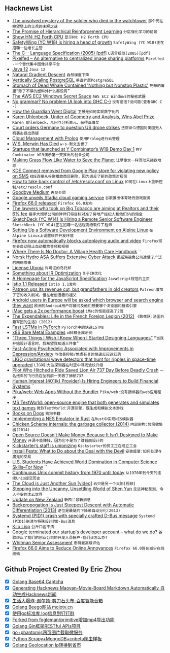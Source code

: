 ## Hacknews List


- [The unsolved mystery of the soldier who died in the watchtower](https://www.vanityfair.com/news/2019/01/the-unsolved-mystery-of-the-soldier-who-died-in-the-watchtower)  `那个死在瞭望塔上的士兵的未解之谜`
- [The Promise of Hierarchical Reinforcement Learning](https://thegradient.pub/the-promise-of-hierarchical-reinforcement-learning/)  `分层强化学习的前景`
- [Show HN: H2 Forth CPU](https://github.com/howerj/forth-cpu)  `显示HN: H2 Forth CPU`
- [SafetyWing (YC W18) is hiring a head of growth](https://remoteok.io/remote-jobs/71504-remote-head-of-growth-for-safetywing-yc-w18-safetywing)  `SafetyWing (YC W18)正在招聘一位增长主管`
- [The C-- Language Specification (2005) [pdf]](https://www.cs.tufts.edu/~nr/c--/extern/man2.pdf)  `C语言规范(2005)[pdf]`
- [Pixelfed – An alternative to centralized image sharing platforms](https://pixelfed.social/site/about)  `Pixelfed -一个替代集中图像共享平台`
- [Java 12](https://jdk.java.net/12/)  `Java 12`
- [Natural Gradient Descent](https://wiseodd.github.io/techblog/2018/03/14/natural-gradient/)  `自然梯度下降`
- [Vertically Scaling PostgreSQL](http://pgdash.io/blog/scaling-postgres.html)  `垂直扩展PostgreSQL`
- [Stomach of Dead Whale Contained &#39;Nothing but Nonstop Plastic&#39;](https://www.npr.org/2019/03/18/704471596/stomach-of-dead-whale-contained-nothing-but-plastic)  `死鲸的胃里“除了不停的塑料外什么都没有”`
- [The AWS EC2 Windows Secret Sauce](https://technodrone.blogspot.com/2019/03/the-aws-ec2-windows-secret-sauce.html)  `AWS EC2 Windows的秘密武器`
- [No grammar? No problem (A look into GHC C–)](http://blog.ezyang.com/2013/07/no-grammar-no-problem/)  `没有语法?没问题(查看GHC C -)`
- [How the Guardian Went Digital](https://longreads.com/2019/03/18/how-the-guardian-went-digital/)  `卫报是如何实现数字化的`
- [Karen Uhlenbeck, Uniter of Geometry and Analysis, Wins Abel Prize](https://www.quantamagazine.org/karen-uhlenbeck-uniter-of-geometry-and-analysis-wins-abel-prize-20190319/)  `Karen Uhlenbeck，几何与分析单元，获得亚伯奖`
- [Court orders Germany to question US drone strikes](https://www.dw.com/en/court-orders-germany-to-question-us-drone-strikes/a-47979480)  `法院命令德国对美国无人机袭击提出质疑`
- [Cloud Management with Prolog](https://dev.to/davidk01/cloud-management-with-prolog-29d8)  `使用Prolog进行云管理`
- [W.S. Merwin Has Died](https://www.nytimes.com/2019/03/15/obituaries/w-s-merwin-dead-poet-laureate.html)  `w·s·默文去世了`
- [Startups that launched at Y Combinator’s W19 Demo Day 1](https://techcrunch.com/2019/03/18/here-are-the-85-startups-that-launched-today-at-y-combinators-w19-demo-day-1/)  `在Y Combinator W19演示第一天推出的创业公司`
- [Making Grass Flow Like Water to Save the Planet](https://www.charmindustrial.com/blog/2019/3/17/making-grass-flow-like-water)  `让草像水一样流动来拯救地球`
- [KDE Connect removed from Google Play store for violating new policy on SMS](https://twitter.com/albertvaka/status/1107924633750253568)  `KDE连接从谷歌播放商店删除，因为违反了新的政策对短信`
- [How to take back control of /etc/resolv.conf on Linux](https://www.ctrl.blog/entry/resolvconf-tutorial)  `如何在Linux上重新控制/etc/resolv.conf`
- [Goodbye Medium](https://kentcdodds.com/blog/goodbye-medium)  `再见介质`
- [Google unveils Stadia cloud gaming service](https://www.theverge.com/2019/3/19/18271702/google-stadia-cloud-gaming-service-announcement-gdc-2019)  `谷歌推出体育场云游戏服务`
- [Firefox 66.0 released](https://www.mozilla.org/en-US/firefox/66.0/releasenotes/)  `Firefox 66.0发布`
- [The lawyers who took on Big Tobacco are aiming at Realtors and their 6% fee](https://www.marketwatch.com/story/big-name-lawsuit-could-upend-realtors-and-their-6-fee-2019-03-19)  `接手大烟草公司的律师们将目标对准了房地产经纪人和他们6%的佣金`
- [SketchDeck (YC W14) Is Hiring a Remote Senior Software Engineer](https://hire.withgoogle.com/public/jobs/riderflexcom/view/P_AAAAAAFAACQMUGJ1IELx1i)  `SketchDeck (YC W14)正在招聘一名远程高级软件工程师`
- [Setting Up a Software Development Environment on Alpine Linux](https://blog.overops.com/my-alpine-desktop-setting-up-a-software-development-environment-on-alpine-linux/)  `在Alpine Linux上设置软件开发环境`
- [Firefox now automatically blocks autoplaying audio and video](https://techcrunch.com/2019/03/19/firefox-now-automatically-blocks-autoplaying-audio-and-video/)  `Firefox现在会自动阻止自动播放音频和视频`
- [Where There Is No Doctor: A Village Health Care Handbook](https://store.hesperian.org/prod/Where_There_Is_No_Doctor.html)  ``
- [Norsk Hydro ASA Suffers Extensive Cyber Attack](https://www.bloomberg.com/news/articles/2019-03-19/hydro-says-victim-of-extensive-cyber-attack-impacting-operations-jtfgz6td)  `挪威海德鲁公司遭受了广泛的网络攻击`
- [License Utopia](https://writing.kemitchell.com/2019/03/17/License-Utopia.html)  `许可证的乌托邦`
- [Something about IR Optimization](https://brrt-to-the-future.blogspot.com/2019/03/something-about-ir-optimization.html)  `关于IR优化`
- [A Homepage for the JavaScript Specification](https://hacks.mozilla.org/2019/03/a-homepage-for-the-javascript-specification/)  `JavaScript规范的主页`
- [Istio 1.1 Released](https://istio.io/about/notes/1.1/)  `Istio 1.1发布`
- [Patreon ups its revenue cut, but grandfathers in old creators](https://techcrunch.com/2019/03/19/patreon-ups-its-revenue-cut-but-grandfathers-in-old-creators/)  `Patreon增加了它的收入削减，但在老创造者的祖父`
- [Android users in Europe will be asked which browser and search engine they want](https://www.blog.google/around-the-globe/google-europe/supporting-choice-and-competition-europe/)  `欧洲的Android用户将被问及他们想要哪个浏览器和搜索引擎`
- [iMac gets a 2x performance boost](https://www.apple.com/newsroom/2019/03/imac-gets-a-2x-performance-boost/)  `iMac的性能提高了2倍`
- [The Expendables: Life in the French Foreign Legion (2012)](https://www.vanityfair.com/culture/2012/12/french-foreign-legion-expendables)  `《敢死队:法国外籍军团的生活》(2012)`
- [Fast LSTMs in PyTorch](https://lernapparat.de/fast-lstm-pytorch/)  `PyTorch中的快速LSTMs`
- [x86 Bare Metal Examples](https://github.com/cirosantilli/x86-bare-metal-examples)  `x86裸金属示例`
- [“Three Things I Wish I Knew When I Started Designing Languages”](http://lambda-the-ultimate.org/node/5569)  `“当我开始设计语言时，我希望我知道三件事”`
- [Fast-Acting Psychedelic Associated with Improvements in Depression/Anxiety](https://www.hopkinsmedicine.org/news/newsroom/news-releases/fast-acting-psychedelic-associated-with-improvements-in-depressionanxiety)  `与改善抑郁/焦虑有关的快速反应迷幻药`
- [LIGO gravitational wave detectors that hunt for ripples in space-time upgraded](https://www.npr.org/2019/03/19/701498785/massive-u-s-machines-that-hunt-for-ripples-in-space-time-just-got-an-upgrade)  `LIGO引力波探测器在时空中寻找波纹升级`
- [Pilot Who Hitched a Ride Saved Lion Air 737 Day Before Deadly Crash](https://www.bloomberg.com/news/articles/2019-03-19/how-an-extra-man-in-cockpit-saved-a-737-max-that-later-crashed)  `一名搭车的飞行员在坠机前一天救了狮航737`
- [Human Interest (401(k) Provider) Is Hiring Engineers to Build Financial Systems](https://boards.greenhouse.io/captain401/jobs/1565704)  ``
- [Pika/web: Web Apps Without the Bundler](https://www.pikapkg.com/blog/pika-web-a-future-without-webpack/#)  `Pika/web:没有捆绑器的web应用程序`
- [MS TextWorld: open-source engine that both generates and simulates text games](https://www.microsoft.com/en-us/research/project/textworld/)  `微软TextWorld:开源引擎，既生成和模拟文本游戏`
- [Books on Dogs](https://fivebooks.com/best-books/dogs-jose-castello/)  `狗狗书籍`
- [Implementing a NES Emulator in Rust](http://www.michaelburge.us/2019/03/18/nes-design.html)  `在Rust中实现NES模拟器`
- [Chicken Scheme internals: the garbage collector (2014)](https://www.more-magic.net/posts/internals-gc.html)  `内部架构:垃圾收集器(2014)`
- [Open Source Doesn’t Make Money Because It Isn’t Designed to Make Money](http://www.ianbicking.org/blog/2019/03/open-source-doesnt-make-money-by-design.html)  `开源不能赚钱，因为它不是为了赚钱而设计的`
- [Kickstarter’s staff is unionizing](https://www.theverge.com/2019/3/19/18254995/kickstarter-unionizing-union-representation-inclusivity-transparency-tech-us-crowdfunding)  `Kickstarter的员工正在成立工会`
- [Install Fests: What to Do about the Deal with the Devil](https://www.gnu.org/philosophy/install-fest-devil)  `安装盛宴:如何处理与魔鬼的交易`
- [U.S. Students Have Achieved World Domination in Computer Science Skills–For Now](https://spectrum.ieee.org/view-from-the-valley/at-work/education/us-students-have-achieved-world-domination-in-computer-science-skillsfor-now)  ``
- [Continuous Unix commit history from 1970 until today](https://github.com/dspinellis/unix-history-repo)  `从1970年到今天的连续Unix提交历史`
- [The Cloud is Just Another Sun [video]](https://fosdem.org/2019/schedule/event/cloud_is_another_sun/)  `云只是另一个太阳[视频]`
- [Stepping into the Uncanny, Unsettling World of Shen Yun](https://www.newyorker.com/culture/culture-desk/stepping-into-the-uncanny-unsettling-world-of-shen-yun)  `走进神秘莫测、令人不安的沈云世界`
- [Update on New Zealand](https://newsroom.fb.com/news/2019/03/update-on-new-zealand/)  `新西兰最新消息`
- [Backpropogation Is Just Steepest Descent with Automatic Differentiation (2013)](https://idontgetoutmuch.wordpress.com/2013/10/13/backpropogation-is-just-steepest-descent-with-automatic-differentiation-2/)  `逆位是最陡的下降带自动分化(2013)`
- [Systemd (PID1) crash with specially crafted D-Bus message](https://seclists.org/oss-sec/2019/q1/140)  `Systemd (PID1)崩溃与特殊设计的D-Bus消息`
- [Kilo Lisp](http://t3x.org/klisp/index.html)  `公斤口齿不清`
- [Google terminated our startup&#39;s developer account – what do we do?](https://www.reddit.com/r/androiddev/comments/b2ztr0/google_terminated_our_startups_developer_account/)  `谷歌终止了我们的创业公司的开发人员帐户-我们该怎么办?`
- [Whitman Senior Assessment](http://blogs.whitman.edu/countingfromzero/2019/03/12/senior-assessment/)  `惠特曼高级评估`
- [Firefox 66.0 Aims to Reduce Online Annoyances](https://blog.mozilla.org/blog/2019/03/19/todays-firefox-aims-to-reduce-your-online-annoyances/)  `Firefox 66.0旨在减少在线烦恼`

## Github Project Created By Eric Zhou

- [x] [Golang Base64 Captcha](https://github.com/mojocn/base64Captcha)
- [x] [Generating Hacknews Maoyan-Movie-Board Markdown Automatically 自动生成Hacknews新闻](https://github.com/dejavuzhou/md-genie)
- [x] [生活大爆炸-谢尔顿-剪刀石头布-百度智能音箱](https://github.com/mojocn/dueros-bang-game)
- [x] [Golang Beego网站 mojotv.cn](https://github.com/mojocn/www.mojotv.cn)
- [x] [使用go标准库,log信息到钉钉群](https://github.com/mojocn/dooger)
- [x] [Forked from fogleman/primitive增加mp4导出功能](https://github.com/mojocn/primitive)
- [x] [Golang Gin框架RESTful APIs项目](https://github.com/JJJJJJJerk/ezier-golang-web-api-framework)
- [x] [go+phantomjs网页图片截取微服务](https://github.com/mojocn/screen_shot)
- [x] [Python Scrapy+MongoDB+cnbeta爬虫样板](https://github.com/mojocn/scrapy_mongodb_boilerplate_cnbeta)
- [x] [Golang Geolocation Ip转换到省市](https://github.com/mojocn/ip2location)